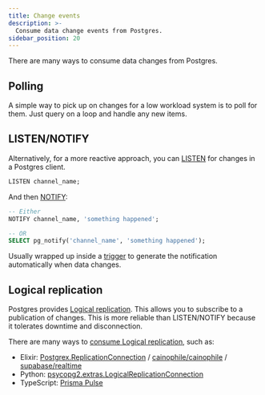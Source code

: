 ```yaml
---
title: Change events
description: >-
  Consume data change events from Postgres.
sidebar_position: 20
---
```


There are many ways to consume data changes from Postgres.

## Polling

A simple way to pick up on changes for a low workload system is to poll for them. Just query on a loop and handle any new items.

## LISTEN/NOTIFY

Alternatively, for a more reactive approach, you can [LISTEN](https://www.postgresql.org/docs/current/sql-listen.html) for changes in a Postgres client.

```sql
LISTEN channel_name;
```

And then [NOTIFY](https://www.postgresql.org/docs/current/sql-notify.html):

```sql
-- Either
NOTIFY channel_name, 'something happened';

-- OR
SELECT pg_notify('channel_name', 'something happened');
```

Usually wrapped up inside a [trigger](https://www.postgresql.org/docs/current/sql-createtrigger.html) to generate the notification automatically when data changes.

## Logical replication

Postgres provides [Logical replication](https://www.postgresql.org/docs/current/logical-replication.html). This allows you to subscribe to a publication of changes. This is more reliable than LISTEN/NOTIFY because it tolerates downtime and disconnection.

There are many ways to [consume Logical replication](https://www.postgresql.org/docs/current/protocol-logical-replication.html), such as:

- Elixir: [Postgrex.ReplicationConnection](https://hexdocs.pm/postgrex/Postgrex.ReplicationConnection.html) / [cainophile/cainophile](https://github.com/cainophile/cainophile) / [supabase/realtime](https://github.com/supabase/realtime)
- Python: [psycopg2.extras.LogicalReplicationConnection](https://www.psycopg.org/docs/extras.html#psycopg2.extras.LogicalReplicationConnection)
- TypeScript: [Prisma Pulse](https://www.prisma.io/data-platform/pulse)
